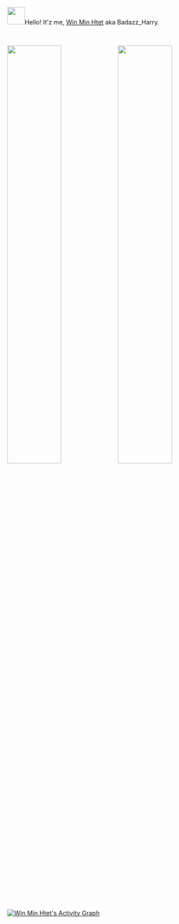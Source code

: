 <img src = "https://github.githubassets.com/assets/mona-loading-dark-7701a7b97370.gif" width="40"></img>Hello! It'z me, [Win Min Htet](https://www.facebook.com/winminhtetz) aka Badazz_Harry.

<br/>
<p align="left">
  <img width="49.5%" src="https://github-readme-stats.vercel.app/api?username=winminhtetz&show_icons=true&theme=gruvbox&hide_border=true" />
    <img width="49.5%" src="https://github-readme-streak-stats.herokuapp.com/?user=winminhtetz&theme=gruvbox&hide_border=true" />
</p>
<br>

[![Win Min Htet's Activity Graph](https://github-readme-activity-graph.vercel.app/graph?username=winminhtetz&theme=gruvbox)](https://github.com/winminhtetz)
<!---
winminhtetz/winminhtetz is a ✨ special ✨ repository because its `README.md` (this file) appears on your GitHub profile.
You can click the Preview link to take a look at your changes.
--->
